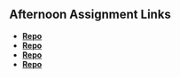 ## Afternoon Assignment Links

* **[Repo](https://github.com/Kolby-Strang/Game-Night)**
* **[Repo](https://github.com/Kolby-Strang/Vendr)**
* **[Repo](https://github.com/Kolby-Strang/Gregslist)**
* **[Repo](https://github.com/Kolby-Strang/Jungle-Jumble)**
